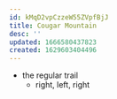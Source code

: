 ```yaml
---
id: kMqD2vpCzzeW55ZVpfBjJ
title: Cougar Mountain
desc: ''
updated: 1666580437823
created: 1629603404496
---
```


- the regular trail
    - right, left, right
